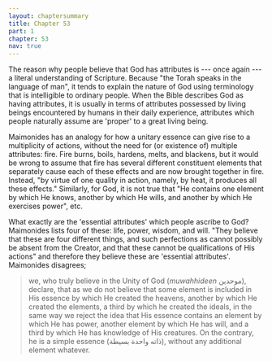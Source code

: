 ```yaml
---
layout: chaptersummary
title: Chapter 53
part: 1
chapter: 53
nav: true
---
```


The reason why people believe that God has attributes is --- once again --- a literal understanding of Scripture. Because "the Torah speaks in the language of man", it tends to explain the nature of God using terminology that is intelligible to ordinary people. When the Bible describes God as having attributes, it is usually in terms of attributes possessed by living beings encountered by humans in their daily experience, attributes which people naturally assume are 'proper' to a great living being.

Maimonides has an analogy for how a unitary essence can give rise to a multiplicity of actions, without the need for (or existence of) multiple attributes: fire. Fire burns, boils, hardens, melts, and blackens, but it would be wrong to assume that fire has several different constituent elements that separately cause each of these effects and are now brought together in fire. Instead, "by virtue of one quality in action, namely, by heat, it produces all these effects." Similarly, for God, it is not true that "He contains one element by which He knows, another by which He wills, and another by which He exercises power", etc.

What exactly are the 'essential attributes' which people ascribe to God? Maimonides lists four of these: life, power, wisdom, and will. "They believe that these are four different things, and such perfections as cannot possibly be absent from the Creator, and that these cannot be qualifications of His actions" and therefore they believe these are 'essential attributes'. Maimonides disagrees;
> we, who truly believe in the Unity of God (_muwahhideen_ موحدين), declare, that as we do not believe that some element is included in His essence by which He created the heavens, another by which He created the elements, a third by which he created the ideals, in the same way we reject the idea that His essence contains an element by which He has power, another element by which He has will, and a third by which He has knowledge of His creatures. On the contrary, he is a simple essence (ذاته واحدة بسيطة), without any additional element whatever.

